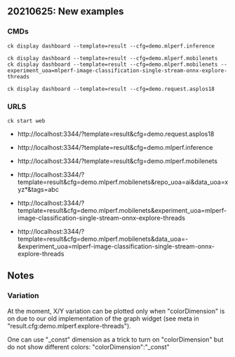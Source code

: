 ﻿## 20210625: New examples

### CMDs

```
ck display dashboard --template=result --cfg=demo.mlperf.inference

ck display dashboard --template=result --cfg=demo.mlperf.mobilenets
ck display dashboard --template=result --cfg=demo.mlperf.mobilenets --experiment_uoa=mlperf-image-classification-single-stream-onnx-explore-threads

ck display dashboard --template=result --cfg=demo.request.asplos18
```

### URLS

```
ck start web
```

* http://localhost:3344/?template=result&cfg=demo.request.asplos18

* http://localhost:3344/?template=result&cfg=demo.mlperf.inference

* http://localhost:3344/?template=result&cfg=demo.mlperf.mobilenets
* http://localhost:3344/?template=result&cfg=demo.mlperf.mobilenets&repo_uoa=ai&data_uoa=xyz*&tags=abc

* http://localhost:3344/?template=result&cfg=demo.mlperf.mobilenets&experiment_uoa=mlperf-image-classification-single-stream-onnx-explore-threads
* http://localhost:3344/?template=result&cfg=demo.mlperf.mobilenets&data_uoa=-&experiment_uoa=mlperf-image-classification-single-stream-onnx-explore-threads

## Notes

### Variation

At the moment, X/Y variation can be plotted only when "colorDimension" 
is on due to our old implementation of the graph widget
(see meta in "result.cfg:demo.mlperf.explore-threads").

One can use "_const" dimension as a trick to turn on "colorDimension" 
but do not show different colors: "colorDimension":"_const"
